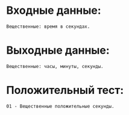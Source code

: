 #  Входные данные:

```
Вещественные: время в секундах.
```

#  Выходные данные:

```
Вещественные: часы, минуты, секунды.
```
#  Положительный тест:

```
01 - Вещественные положительные секунды.
``` 